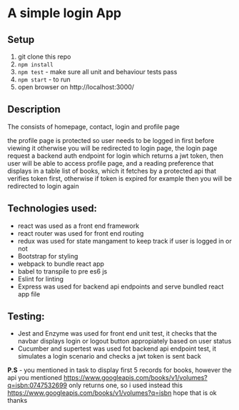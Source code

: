 # A simple login App

## Setup

1. git clone this repo
2. `npm install`
3. `npm test` - make sure all unit and behaviour tests pass
4. `npm start` - to run
5. open browser on http://localhost:3000/

## Description

The consists of homepage, contact, login and profile page

the profile page is protected so user needs to be logged in first before viewing it otherwise you will be redirected to login page, the login page request a backend auth endpoint for login which returns a jwt token, then user will be able to access profile page, and a reading preference that displays in a table list of books, which it fetches by a protected api that verifies token first, otherwise if token is expired for example then you will be redirected to login again

## Technologies used:

* react was used as a front end framework
* react router was used for front end routing
* redux was used for state mangament to keep track if user is logged in or not
* Bootstrap for styling
* webpack to bundle react app
* babel to transpile to pre es6 js
* Eslint for linting
* Express was used for backend api endpoints and serve bundled react app file

## Testing:
* Jest and Enzyme was used for front end unit test, it checks that the navbar displays login or logout button appropiately based on user status
* Cucumber and supertest was used fot backend api endpoint test, it simulates a login scenario and checks a jwt token is sent back

**P.S** - you mentioned in task to display first 5 records for books, however the api you mentioned https://www.googleapis.com/books/v1/volumes?q=isbn:0747532699 only returns one, so i used instead this https://www.googleapis.com/books/v1/volumes?q=isbn hope that is ok thanks
